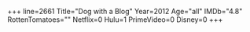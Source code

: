 +++
line=2661
Title="Dog with a Blog"
Year=2012
Age="all"
IMDb="4.8"
RottenTomatoes=""
Netflix=0
Hulu=1
PrimeVideo=0
Disney=0
+++

